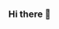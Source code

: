 ### Hi there 👋

<!--
[![Top Langs](https://github-readme-stats.vercel.app/api/top-langs/?username=MrStashley)](https://github.com/MrStashley)
-->

<!--
**MrStashley/MrStashley** is a ✨ _special_ ✨ repository because its `README.md` (this file) appears on your GitHub profile.

Here are some ideas to get you started:

- 🔭 I’m currently working on ...
- 🌱 I’m currently learning ...
- 👯 I’m looking to collaborate on ...
- 🤔 I’m looking for help with ...
- 💬 Ask me about ...
- 📫 How to reach me: ...
- 😄 Pronouns: ...
- ⚡ Fun fact: ...
-->
